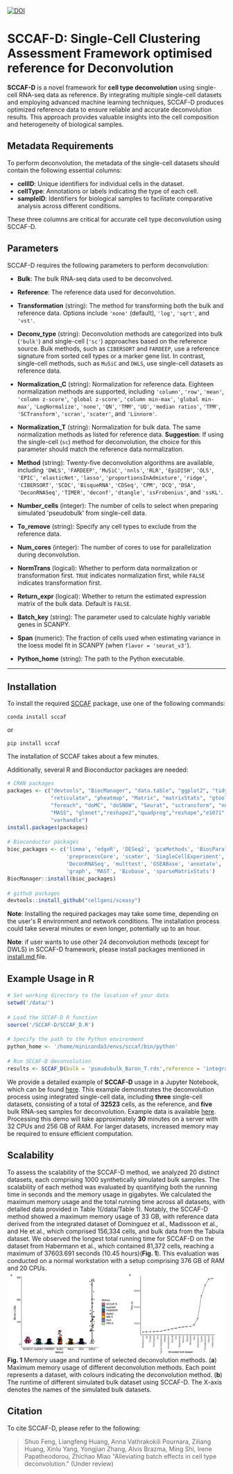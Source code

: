 <a href="https://doi.org/10.5281/zenodo.14211887"><img src="https://zenodo.org/badge/795955983.svg" alt="DOI"></a>
# SCCAF-D: Single-Cell Clustering Assessment Framework optimised reference for Deconvolution
**SCCAF-D** is a novel framework for **cell type deconvolution** using single-cell RNA-seq data as reference. By integrating multiple single-cell datasets and employing advanced machine learning techniques, SCCAF-D produces optimized reference data to ensure reliable and accurate deconvolution results. This approach provides valuable insights into the cell composition and heterogeneity of biological samples.

## Metadata Requirements

To perform deconvolution, the metadata of the single-cell datasets should contain the following essential columns:

- **cellID**: Unique identifiers for individual cells in the dataset.
- **cellType**: Annotations or labels indicating the type of each cell.
- **sampleID**: Identifiers for biological samples to facilitate comparative analysis across different conditions.

These three columns are critical for accurate cell type deconvolution using SCCAF-D.

## Parameters

SCCAF-D requires the following parameters to perform deconvolution:
   - **Bulk**: The bulk RNA-seq data used to be deconvolved.
   - **Reference**: The reference data used for deconvolution.
   - **Transformation** (string): The method for transforming both the bulk and reference data. Options include `'none'` (default), `'log'`, `'sqrt'`, and `'vst'`.
   - **Deconv_type** (string): Deconvolution methods are categorized into bulk (`'bulk'`) and single-cell (`'sc'`) approaches based on the reference source. Bulk methods, such as `CIBERSORT` and `FARDEEP`, use a reference signature from sorted cell types or a marker gene list. In contrast, single-cell methods, such as `MuSiC` and `DWLS`, use single-cell datasets as reference data.
   - **Normalization_C** (string): Normalization for reference data. Eighteen normalization methods are supported, including `'column'`, `'row'`, `'mean'`, `'column z-score'`, `'global z-score'`, `'column min-max'`, `'global min-max'`, `'LogNormalize'`, `'none'`, `'QN'`, `'TMM'`, `'UQ'`, `'median ratios'`, `'TPM'`, `'SCTransform'`, `'scran'`, `'scater'`, and `'Linnorm'`.

   - **Normalization_T** (string): Normalization for bulk data. The same normalization methods as listed for reference data. **Suggestion**: If using the single-cell (`sc`) method for deconvolution, the choice for this parameter should match the reference data normalization.

   - **Method** (string): Twenty-five deconvolution algorithms are available, including `'DWLS'`, `'FARDEEP'`, `'MuSiC'`, `'nnls'`, `'RLR'`, `'EpiDISH'`, `'OLS'`, `'EPIC'`, `'elasticNet'`, `'lasso'`, `'proportionsInAdmixture'`, `'ridge'`, `'CIBERSORT'`, `'SCDC'`, `'BisqueRNA'`, `'CDSeq'`, `'CPM'`, `'DCQ'`, `'DSA'`, `'DeconRNASeq'`, `'TIMER'`, `'deconf'`, `'dtangle'`, `'ssFrobenius'`, and `'ssKL'`.
   - **Number_cells** (integer): The number of cells to select when preparing simulated 'pseudobulk' from single-cell data.
   - **To_remove** (string): Specify any cell types to exclude from the reference data.
   - **Num_cores** (integer): The number of cores to use for parallelization during deconvolution.
   - **NormTrans** (logical): Whether to perform data normalization or transformation first. `TRUE` indicates normalization first, while `FALSE` indicates transformation first.
   - **Return_expr** (logical): Whether to return the estimated expression matrix of the bulk data. Default is `FALSE`.
   - **Batch_key** (string): The parameter used to calculate highly variable genes in SCANPY.
   - **Span** (numeric): The fraction of cells used when estimating variance in the loess model fit in SCANPY (when `flavor = 'seurat_v3'`).
   - **Python_home** (string): The path to the Python executable.

----

## Installation

To install the required [SCCAF](https://github.com/SCCAF/sccaf) package, use one of the following commands:

```shell
conda install sccaf
```

or

```shell
pip install sccaf
```

The installation of SCCAF takes about a few minutes.

Additionally, several R and Bioconductor packages are needed:

```R
# CRAN packages
packages <- c("devtools", "BiocManager", "data.table", "ggplot2", "tidyverse", 
              "reticulate", "pheatmap", "Matrix", "matrixStats", "gtools",
              "foreach", "doMC", "doSNOW", "Seurat", "sctransform", "nnls", 
              "MASS", "glmnet","reshape2","quadprog","reshape","e1071","Seurat","ROCR",
              "varhandle")
install.packages(packages)

# Bioconductor packages
bioc_packages <- c('limma', 'edgeR', 'DESeq2', 'pcaMethods', 'BiocParallel', 
                   'preprocessCore', 'scater', 'SingleCellExperiment', 'Linnorm',
                   'DeconRNASeq', 'multtest', 'GSEABase', 'annotate', 'genefilter', 
                   'graph', 'MAST', 'Biobase', 'sparseMatrixStats')
BiocManager::install(bioc_packages)

# github packages
devtools::install_github("cellgeni/sceasy")
```

**Note**: Installing the required packages may take some time, depending on the user's R environment and network conditions. The installation process could take several minutes or even longer, potentially up to an hour.

**Note**: if user wants to use other 24 deconvolution methods (except for DWLS) in SCCAF-D framework, please install packages mentioned in <a href="https://github.com/rnacentre/SCCAF-D/blob/main/install.md"> install.md </a> file. 
## Example Usage in R

```R
# Set working directory to the location of your data
setwd('/data/')

# Load the SCCAF-D R function
source('/SCCAF-D/SCCAF_D.R')

# Specify the path to the Python environment
python_home <- '/home/miniconda3/envs/sccaf/bin/python'

# Run SCCAF-D deconvolution
results <- SCCAF_D(bulk = 'pseudobulk_Baron_T.rds',reference = 'integrated_baron.rds',python_home='/home/miniconda3/envs/sccaf/bin/python')
```
We provide a detailed example of **SCCAF-D** usage in a Jupyter Notebook, which can be found [here](https://github.com/rnacentre/SCCAF-D/blob/main/SCCAF-D%20example.ipynb). This example demonstrates the deconvolution process using integrated single-cell data, including **three** single-cell datasets, consisting of a total of **32523** cells, as the reference, and **five** bulk RNA-seq samples for deconvolution. Example data is available <a href="https://drive.google.com/drive/folders/1nMCtnaRN-5c-Tv5KxXl4QbXqOW1faxVz?usp=drive_link"> here</a>. Processing this demo will take approximately **30** minutes on a server with 32 CPUs and 256 GB of RAM. For larger datasets, increased memory may be required to ensure efficient computation.

## Scalability

To assess the scalability of the SCCAF-D method, we analyzed 20 distinct datasets, each comprising 1000 synthetically simulated bulk samples. The scalability of each method was evaluated by quantifying both the running time in seconds and the memory usage in gigabytes. We calculated the maximum memory usage and the total running time across all datasets, with detailed data provided in Table 1(/data/Table 1). Notably, the SCCAF-D method showed a maximum memory usage of 33 GB, with reference data derived from the integrated dataset of Dominguez et al., Madissoon et al., and He et al., which comprised 156,334 cells, and bulk data from the Tabula dataset. We observed the longest total running time for SCCAF-D on the dataset from Habermann et al., which contained 81,372 cells, reaching a maximum of 37603.691 seconds (10.45 hours)(**Fig. 1**). This evaluation was conducted on a normal workstation with a setup comprising 376 GB of RAM and 20 CPUs.
![memory](https://github.com/rnacentre/SCCAF-D/blob/main/data/github_time_memory.png)
**Fig. 1** Memory usage and runtime of selected deconvolution methods. (**a**) Maximum memory usage of different deconvolution methods. Each point represents a dataset, with colours indicating the deconvolution method. (**b**) The runtime of different simulated bulk dataset using SCCAF-D. The X-axis denotes the names of the simulated bulk datasets.



## Citation
To cite SCCAF-D, please refer to the following:

> Shuo Feng, Liangfeng Huang, Anna Vathrakokili Pournara, Ziliang Huang, Xinlu Yang, Yongjian Zhang, Alvis Brazma, Ming Shi, Irene Papatheodorou, Zhichao Miao "Alleviating batch effects in cell type deconvolution." (Under review)
